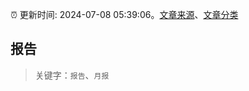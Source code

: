 :alarm_clock: 更新时间: 2024-07-08 05:39:06。[文章来源](/README.md)、[文章分类](/TAGS.md)

## 报告


> 关键字：`报告`、`月报`



